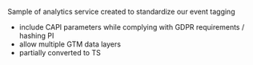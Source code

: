 Sample of analytics service created to standardize our event tagging
- include CAPI parameters while complying with GDPR requirements / hashing PI
- allow multiple GTM data layers
- partially converted to TS